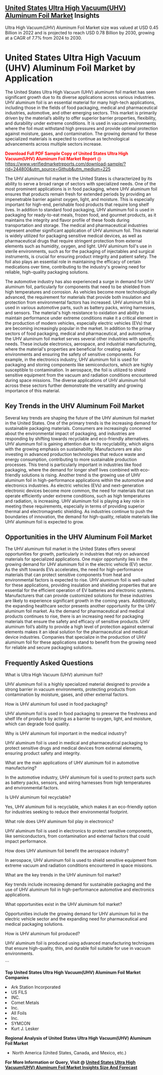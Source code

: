 <h2><a href="https://www.verifiedmarketreports.com/download-sample/?rid=244800&amp;utm_source=Github&amp;utm_medium=225" target="_blank">United States Ultra High Vacuum(UHV) Aluminum Foil Market</a> Insights</h2><p>Ultra High Vacuum(UHV) Aluminum Foil Market size was valued at USD 0.45 Billion in 2022 and is projected to reach USD 0.78 Billion by 2030, growing at a CAGR of 7.7% from 2024 to 2030.</p><p> <h1>United States Ultra High Vacuum (UHV) Aluminum Foil Market by Application</h1> <p>The United States Ultra High Vacuum (UHV) aluminum foil market has seen significant growth due to its diverse applications across various industries. UHV aluminum foil is an essential material for many high-tech applications, including those in the fields of food packaging, medical and pharmaceutical industries, automotive, and other emerging sectors. This market is primarily driven by the material’s ability to offer superior barrier properties, flexibility, and durability under extreme conditions. It is used in vacuum environments where the foil must withstand high pressures and provide optimal protection against moisture, gases, and contamination. The growing demand for these specialized materials is expected to continue as technological advancements across multiple sectors increase. <p><span class=""><span style="color: #ff0000;"><strong>Download Full PDF Sample Copy of United States Ultra High Vacuum(UHV) Aluminum Foil Market Report</strong> @ </span><a href="https://www.verifiedmarketreports.com/download-sample/?rid=244800&amp;utm_source=Github&amp;utm_medium=225" target="_blank">https://www.verifiedmarketreports.com/download-sample/?rid=244800&amp;utm_source=Github&amp;utm_medium=225</a></span></p> The UHV aluminum foil market in the United States is characterized by its ability to serve a broad range of sectors with specialized needs. One of the most prominent applications is in food packaging, where UHV aluminum foil ensures that products remain fresh for extended periods by providing an impenetrable barrier against oxygen, light, and moisture. This is especially important for high-end, perishable food products that require long shelf lives. In addition to standard food packaging, UHV aluminum foil is used in packaging for ready-to-eat meals, frozen food, and gourmet products, as it maintains the integrity and flavor profile of these foods during transportation and storage. The medical and pharmaceutical industries represent another significant application of UHV aluminum foil. This material is widely utilized for packaging sensitive medical devices, as well as pharmaceutical drugs that require stringent protection from external elements such as humidity, oxygen, and light. UHV aluminum foil's use in sterile environments, such as for the packaging of injectables and surgical instruments, is crucial for ensuring product integrity and patient safety. The foil also plays an essential role in maintaining the efficacy of certain medications over time, contributing to the industry's growing need for reliable, high-quality packaging solutions. <p>The automotive industry has also experienced a surge in demand for UHV aluminum foil, particularly for components that need to be shielded from high temperatures and corrosion. As vehicles become more technologically advanced, the requirement for materials that provide both insulation and protection from environmental factors has increased. UHV aluminum foil is used in various automotive parts, such as battery packs, wiring harnesses, and sensors. The material's high resistance to oxidation and ability to maintain performance under extreme conditions make it a critical element in the production of modern vehicles, especially electric vehicles (EVs) that are becoming increasingly popular in the market. In addition to the primary sectors of food packaging, medical and pharmaceutical, and automotive, the UHV aluminum foil market serves several other industries with specific needs. These include electronics, aerospace, and industrial manufacturing, where the material's properties are beneficial for creating sealed environments and ensuring the safety of sensitive components. For example, in the electronics industry, UHV aluminum foil is used for packaging and storing components like semiconductors, which are highly susceptible to contamination. In aerospace, the foil is utilized to shield sensitive equipment from the vacuum and radiation conditions encountered during space missions. The diverse applications of UHV aluminum foil across these sectors further demonstrate the versatility and growing importance of this material. <h2>Key Trends in the UHV Aluminum Foil Market</h2> <p>Several key trends are shaping the future of the UHV aluminum foil market in the United States. One of the primary trends is the increasing demand for sustainable packaging materials. Consumers are increasingly concerned about the environmental impact of packaging, and industries are responding by shifting towards recyclable and eco-friendly alternatives. UHV aluminum foil is gaining attention due to its recyclability, which aligns with the growing emphasis on sustainability. Manufacturers are also investing in advanced production technologies that reduce waste and energy consumption, contributing to more sustainable production processes. This trend is particularly important in industries like food packaging, where the demand for longer shelf lives combined with eco-friendly solutions is rising. Another trend is the growing use of UHV aluminum foil in high-performance applications within the automotive and electronics industries. As electric vehicles (EVs) and next-generation electronic devices become more common, the need for materials that can operate efficiently under extreme conditions, such as high temperatures and radiation, is increasing. UHV aluminum foil is playing a key role in meeting these requirements, especially in terms of providing superior thermal and electromagnetic shielding. As industries continue to push the boundaries of innovation, the demand for high-quality, reliable materials like UHV aluminum foil is expected to grow. <h2>Opportunities in the UHV Aluminum Foil Market</h2> <p>The UHV aluminum foil market in the United States offers several opportunities for growth, particularly in industries that rely on advanced materials for specialized applications. One major opportunity lies in the growing demand for UHV aluminum foil in the electric vehicle (EV) sector. As the shift towards EVs accelerates, the need for high-performance materials that can protect sensitive components from heat and environmental factors is expected to rise. UHV aluminum foil is well-suited for these applications, providing insulation and shielding properties that are essential for the efficient operation of EV batteries and electronic systems. Manufacturers that can provide customized solutions for these industries are likely to experience significant growth in the coming years. Additionally, the expanding healthcare sector presents another opportunity for the UHV aluminum foil market. As the demand for pharmaceutical and medical products continues to rise, there is an increasing need for packaging materials that ensure the safety and efficacy of sensitive products. UHV aluminum foil’s ability to provide a high level of protection against external elements makes it an ideal solution for the pharmaceutical and medical device industries. Companies that specialize in the production of UHV aluminum foil for these applications stand to benefit from the growing need for reliable and secure packaging solutions. <h2>Frequently Asked Questions</h2> <p>What is Ultra High Vacuum (UHV) aluminum foil?</p> <p>UHV aluminum foil is a highly specialized material designed to provide a strong barrier in vacuum environments, protecting products from contamination by moisture, gases, and other external factors.</p> <p>How is UHV aluminum foil used in food packaging?</p> <p>UHV aluminum foil is used in food packaging to preserve the freshness and shelf life of products by acting as a barrier to oxygen, light, and moisture, which can degrade food quality.</p> <p>Why is UHV aluminum foil important in the medical industry?</p> <p>UHV aluminum foil is used in medical and pharmaceutical packaging to protect sensitive drugs and medical devices from external elements, ensuring product safety and integrity.</p> <p>What are the main applications of UHV aluminum foil in automotive manufacturing?</p> <p>In the automotive industry, UHV aluminum foil is used to protect parts such as battery packs, sensors, and wiring harnesses from high temperatures and environmental factors.</p> <p>Is UHV aluminum foil recyclable?</p> <p>Yes, UHV aluminum foil is recyclable, which makes it an eco-friendly option for industries seeking to reduce their environmental footprint.</p> <p>What role does UHV aluminum foil play in electronics?</p> <p>UHV aluminum foil is used in electronics to protect sensitive components, like semiconductors, from contamination and external factors that could impact performance.</p> <p>How does UHV aluminum foil benefit the aerospace industry?</p> <p>In aerospace, UHV aluminum foil is used to shield sensitive equipment from extreme vacuum and radiation conditions encountered in space missions.</p> <p>What are the key trends in the UHV aluminum foil market?</p> <p>Key trends include increasing demand for sustainable packaging and the use of UHV aluminum foil in high-performance automotive and electronics applications.</p> <p>What opportunities exist in the UHV aluminum foil market?</p> <p>Opportunities include the growing demand for UHV aluminum foil in the electric vehicle sector and the expanding need for pharmaceutical and medical packaging solutions.</p> <p>How is UHV aluminum foil produced?</p> <p>UHV aluminum foil is produced using advanced manufacturing techniques that ensure high-quality, thin, and durable foil suitable for use in vacuum environments.</p> ```</p><p><strong>Top United States Ultra High Vacuum(UHV) Aluminum Foil Market Companies</strong></p><div data-test-id=""><p><li>Ark Station Incorporated</li><li> US FILS</li><li> INC.</li><li> Comet Metals</li><li> Inc.</li><li> All Foils</li><li> Inc.</li><li> SYMCON</li><li> Kurt J. Lesker</li></p><div><strong>Regional Analysis of&nbsp;United States Ultra High Vacuum(UHV) Aluminum Foil Market</strong></div><ul><li dir="ltr"><p dir="ltr">North America&nbsp;(United States, Canada, and Mexico, etc.)</p></li></ul><p><strong>For More Information or Query, Visit @&nbsp;</strong><strong><a href="https://www.verifiedmarketreports.com/product/ultra-high-vacuum-uhv-aluminum-foil-market/?utm_source=Github&amp;utm_medium=225" target="_blank">United States Ultra High Vacuum(UHV) Aluminum Foil Market Insights Size And Forecast</a></strong></p></div>
